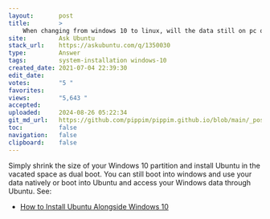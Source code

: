 ```yaml
---
layout:       post
title:        >
    When changing from windows 10 to linux, will the data still on pc or removed?
site:         Ask Ubuntu
stack_url:    https://askubuntu.com/q/1350030
type:         Answer
tags:         system-installation windows-10
created_date: 2021-07-04 22:39:30
edit_date:    
votes:        "5 "
favorites:    
views:        "5,643 "
accepted:     
uploaded:     2024-08-26 05:22:34
git_md_url:   https://github.com/pippim/pippim.github.io/blob/main/_posts/2021/2021-07-04-When-changing-from-windows-10-to-linux_-will-the-data-still-on-pc-or-removed_.md
toc:          false
navigation:   false
clipboard:    false
---
```


Simply shrink the size of your Windows 10 partition and install Ubuntu in the vacated space as dual boot. You can still boot into windows and use your data natively or boot into Ubuntu and access your Windows data through Ubuntu. See: 

- [How to Install Ubuntu Alongside Windows 10](https://itsfoss.com/install-ubuntu-1404-dual-boot-mode-windows-8-81-uefi/)
